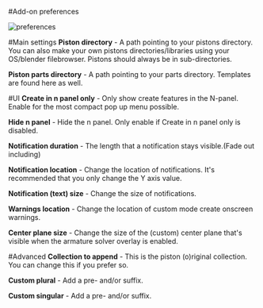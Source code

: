#Add-on preferences


![preferences](../images/preferences.jpg)  

#Main settings
**Piston directory** - A path pointing to your pistons directory. You can also make your own pistons directories/libraries using your OS/blender filebrowser. Pistons should always be in sub-directories.

**Piston parts directory** - A path pointing to your parts directory. Templates are found here as well.


#UI
**Create in n panel only** - Only show create features in the N-panel. Enable for the most compact pop up menu possible.

**Hide n panel** - Hide the n panel. Only enable if Create in n panel only is disabled.

**Notification duration** - The length that a notification stays visible.(Fade out including)

**Notification location** - Change the location of notifications. It's recommended that you only change the Y axis value.

**Notification (text) size** - Change the size of notifications.

**Warnings location** - Change the location of custom mode create onscreen warnings.

**Center plane size** - Change the size of the (custom) center plane that's visible when the armature solver overlay is enabled.


#Advanced
**Collection to append** - This is the piston (o)riginal collection. You can change this if you prefer so.

**Custom plural** - Add a pre- and/or suffix.

**Custom singular** - Add a pre- and/or suffix.
